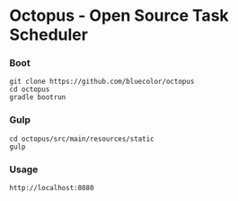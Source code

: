 # Octopus - Open Source Task Scheduler


### Boot
```
git clone https://github.com/bluecolor/octopus
cd octopus
gradle bootrun
```

### Gulp
```
cd octopus/src/main/resources/static
gulp
```

### Usage
```
http://localhost:8080
```